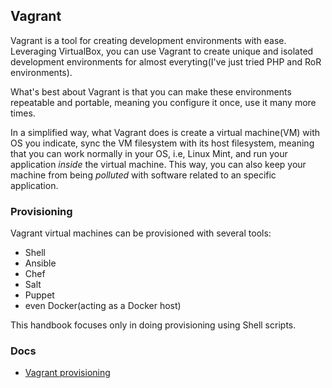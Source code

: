 ## Vagrant

Vagrant is a tool for creating development environments with ease. Leveraging VirtualBox, you can use Vagrant to create unique and isolated development environments for almost everyting(I've just tried PHP and RoR environments).

What's best about Vagrant is that you can make these environments repeatable and portable, meaning you configure it once, use it many more times.

In a simplified way, what Vagrant does is create a virtual machine(VM) with OS you indicate, sync the VM filesystem with its host filesystem, meaning that you can work normally in your OS, i.e, Linux Mint, and run your application *inside* the virtual machine. This way, you can also keep your machine from being *polluted* with software related to an specific application.

### Provisioning

Vagrant virtual machines can be provisioned with several tools:

- Shell
- Ansible
- Chef
- Salt
- Puppet
- even Docker(acting as a Docker host)

This handbook focuses only in doing provisioning using Shell scripts.

### Docs

- [Vagrant provisioning](https://www.vagrantup.com/docs/provisioning/shell.html)
